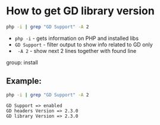 # How to get GD library version

```bash
php -i | grep "GD Support" -A 2
```

- `php -i` - gets information on PHP and installed libs
- `GD Support` - filter output to show info related to GD only
- ` -A 2` - show next 2 lines together with found line

group: install

## Example: 
```bash
php -i | grep "GD Support" -A 2
```
```
GD Support => enabled
GD headers Version => 2.3.0
GD library Version => 2.3.0
```

